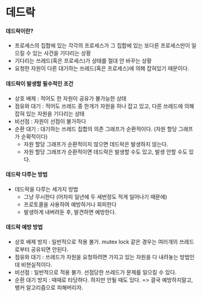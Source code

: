 # 데드락   
#### 데드락이란?   
- 프로세스의 집합에 있는 각각의 프로세스가 그 집합에 있는 또다른 프로세스만이 일으킬 수 있는 사건을 기다리는 상황
- 기다리는 쓰레드(혹은 프로세스)가 상태를 절대 안 바꾸는 상황
- 요청한 자원이 다른 대기하는 쓰레드(혹은 프로세스)에 의해 잡혀있기 때문이다.

#### 데드락이 발생할 필수적인 조건   
- 상호 배제 : 적어도 한 자원이 공유가 불가능한 상태
- 점유와 대기 : 적어도 쓰레드 중 한개가 자원을 하나 잡고 있고, 다른 쓰레드에 의해 잡혀 있는 자원을 기다리는 상태
- 비선점 : 자원이 선점이 불가하다
- 순환 대기 : 대기하는 쓰레드 집합의 의존 그래프가 순환적이다. (자원 할당 그래프가 순확적이다)
  - 자원 할당 그래프가 순환적이지 않으면 데드락은 발생하지 않는다.
  - 자원 할당 그래프가 순환적이면 데드락은 발생할 수도 있고, 발생 안할 수도 있다.

#### 데드락 다루는 방법   
- 데드락을 다루는 세가지 방법
  - 그냥 무시한다 (어차피 일년에 두 세번정도 적게 일어나기 때문에)
  - 프로토콜을 사용하여 예방하거나 회피한다
  - 발생하게 내버려둔 후, 발견하면 예방한다.

#### 데드락 예방 방법   
- 상호 배제 방지 : 일반적으로 적용 불가. mutex lock 같은 경우는 여러개의 쓰레드로부터 공유되면 안된다. 
- 점유와 대기 : 쓰레드가 자원을 요청하려면 가지고 있는 자원을 다 내려놓는 방법인데 비현실적이다.
- 비선점 : 일반적으로 적용 불가. 선점당한 쓰레드가 문제를 일으킬 수 있다.
- 순환 대기 방지 : 때때로 타당하다. 하지만 안될 때도 있다.
  => 결국 예방하지말고, 뱅커 알고리즘으로 피해버리자.
  
